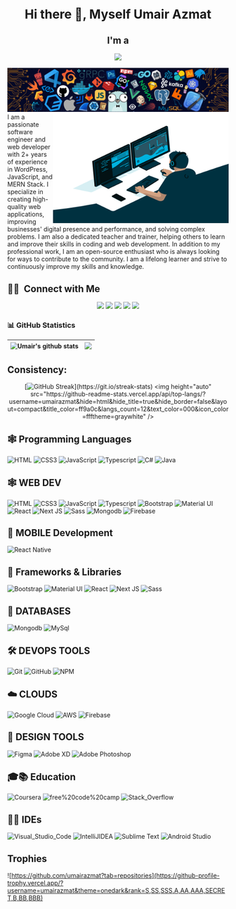 <h1 align="center">Hi there 👋, Myself Umair Azmat</h1>


<h2 align="center">I'm a</h2>

<p align="center">
  <img src="https://readme-typing-svg.demolab.com/?lines=Freelancer;Coding Maniac;Software-Engineer;WordPress Developer;Full Stack Developer;Always%20learning%20new%20things&font=Fira%20Code&center=true&width=440&height=45&color=#bfcfde&vCenter=true&size=22&pause=1000">
</p>

<img src="/Header.png" >

<div  >
<img align="right" alt="GIF" src="/Coder.gif"   width="400px" height="250px"  />
I am a passionate software engineer and web developer with 2+ years of experience in WordPress, JavaScript, and MERN Stack. I specialize in creating high-quality web applications, improving businesses' digital presence and performance, and solving complex problems. I am also a dedicated teacher and trainer, helping others to learn and improve their skills in coding and web development. In addition to my professional work, I am an open-source enthusiast who is always looking for ways to contribute to the community. I am a lifelong learner and strive to continuously improve my skills and knowledge.
</div>

## 🤝🏻 &nbsp;Connect with Me
<div align="center" >
<a target="_blank" href="https://www.linkedin.com/in/umairazmat/"><img src="https://img.shields.io/badge/-devumair-0077B5?style=flat&logo=Linkedin&logoColor=white"/></a>
<a target="_blank" href="mailto:devumair260@gmail.com"><img src="https://img.shields.io/badge/-devumair260@gmail.com-D14836?style=flat&logo=Gmail&logoColor=white"/></a>
<a target="_blank" href="https://join.skype.com/invite/wX0rMaj2bGyZ"><img src="https://img.shields.io/badge/-devumair-00AFF0?style=flat&logo=Skype&logoColor=white"/></a>
<a target="_blank" href="https://umairazmat.me/"><img src="https://img.shields.io/badge/-devumair-000000?style=flat&logo=About.me&logoColor=white"/></a>
<a target="_blank" href="https://www.buymeacoffee.com/devumair26o"><img src="https://img.shields.io/badge/Buy_Me_A_Coffee-FFDD00?style==flat&logo=buy-me-a-coffee&logoColor=black"/>
 </a>
</div>



### 📊 GitHub  Statistics 
<div align="center">

| <img align="center" src="https://github-readme-stats.vercel.app/api?username=umairazmat&show_icons=true&include_all_commits=true&hide_border=true&title_color=796ef9&icon_color=ff9a0c&bg_color=fedada" alt="Umair's github stats" /> | <img align="center" src="https://github-readme-stats.vercel.app/api/top-langs/?username=umairazmat&hide=batchfile&layout=compact&title_color=ff9a0c&bg_color=c6e6f9&hide_border=true" />|
| ------------- | ------------- |
  </div>


## Consistency:
<div align="center">

 
[![GitHub Streak](https://github-readme-streak-stats.herokuapp.com/?user=umairazmat&theme=highcontrast&layout=compa")](https://git.io/streak-stats)
<img  height="auto" src="https://github-readme-stats.vercel.app/api/top-langs/?username=umairazmat&hide=html&hide_title=true&hide_border=false&layout=compact&title_color=ff9a0c&langs_count=12&text_color=000&icon_color=ffftheme=graywhite" />

  </div>
<!-- Trpophies -->


<!-- Tools -->

## 🕸️ **Programming Languages**

![HTML](https://img.shields.io/badge/HTML5-E34F26?style=for-the-badge&logo=html5&logoColor=white "HTML")
![CSS3](https://img.shields.io/badge/CSS3-1572B6?style=for-the-badge&logo=css3&logoColor=white "CSS")
![JavaScript](https://img.shields.io/badge/JavaScript-F7DF1E?style=for-the-badge&logo=javascript&logoColor=black "JavaScript")
![Typescript](https://img.shields.io/badge/TypeScript-007ACC?style=for-the-badge&logo=typescript&logoColor=white "Typescript")
![C#](https://img.shields.io/badge/c%23-%23239120.svg?style=for-the-badge&logo=c-sharp&logoColor=white "C#")
![Java](https://img.shields.io/badge/Java-F7DF1E?style=for-the-badge&logo=java&logoColor=black "Java")


## 🕸️ **WEB DEV**

![HTML](https://img.shields.io/badge/HTML5-E34F26?style=for-the-badge&logo=html5&logoColor=white "HTML")
![CSS3](https://img.shields.io/badge/CSS3-1572B6?style=for-the-badge&logo=css3&logoColor=white "CSS")
![JavaScript](https://img.shields.io/badge/JavaScript-F7DF1E?style=for-the-badge&logo=javascript&logoColor=black "JavaScript")
![Typescript](https://img.shields.io/badge/TypeScript-007ACC?style=for-the-badge&logo=typescript&logoColor=white "Typescript")
![Bootstrap](https://img.shields.io/badge/Bootstrap-430098?style=for-the-badge&logo=bootstrap&logoColor=white) 
![Material UI](https://img.shields.io/badge/Material--UI-%230081CB.svg?style=for-the-badge&logo=mui&logoColor=white "Material UI")
![React](https://img.shields.io/badge/React-20232A?style=for-the-badge&logo=react&logoColor=61DAFB "React")
![Next JS](https://img.shields.io/badge/Next-black?style=for-the-badge&logo=next.js&logoColor=white "Next.js")
![Sass](https://img.shields.io/badge/Sass-CC6699?style=for-the-badge&logo=sass&logoColor=white "SASS")
![Mongodb](https://img.shields.io/badge/MongoDB-4EA94B?style=for-the-badge&logo=mongodb&logoColor=white "Mongodb")
![Firebase](https://img.shields.io/badge/firebase-%23039BE5.svg?style=for-the-badge&logo=firebase "Firebase")


## 📱 **MOBILE Development**

![React Native](https://img.shields.io/badge/React_Native-20232A?style=for-the-badge&logo=react&logoColor=61DAFB "React Native")

##  🧰 Frameworks & Libraries
![Bootstrap](https://img.shields.io/badge/Bootstrap-430098?style=for-the-badge&logo=bootstrap&logoColor=white) 
![Material UI](https://img.shields.io/badge/Material--UI-%230081CB.svg?style=for-the-badge&logo=mui&logoColor=white "Material UI")
![React](https://img.shields.io/badge/React-20232A?style=for-the-badge&logo=react&logoColor=61DAFB "React")
![Next JS](https://img.shields.io/badge/Next-black?style=for-the-badge&logo=next.js&logoColor=white "Next.js")
![Sass](https://img.shields.io/badge/Sass-CC6699?style=for-the-badge&logo=sass&logoColor=white "SASS")

## 📅 **DATABASES**

![Mongodb](https://img.shields.io/badge/MongoDB-4EA94B?style=for-the-badge&logo=mongodb&logoColor=white "Mongodb")
![MySql](https://img.shields.io/badge/MySQL-00000F?style=for-the-badge&logo=mysql&logoColor=white "MySql")

## 🛠️ **DEVOPS TOOLS**

![Git](https://img.shields.io/badge/git-%23F05033.svg?style=for-the-badge&logo=git&logoColor=white "Git")
![GitHub](https://img.shields.io/badge/github-%23121011.svg?style=for-the-badge&logo=github&logoColor=white "GitHub")
![NPM](https://img.shields.io/badge/NPM-%23000000.svg?style=for-the-badge&logo=npm&logoColor=white "Npm")

## ☁️ **CLOUDS**

![Google Cloud](https://img.shields.io/badge/GoogleCloud-%234285F4.svg?style=for-the-badge&logo=google-cloud&logoColor=white "Google Cloud")
![AWS](https://img.shields.io/badge/Amazon-_AWS-FF9900?style=for-the-badge&logo=amazon-aws&logoColor=white "AWS")
![Firebase](https://img.shields.io/badge/firebase-%23039BE5.svg?style=for-the-badge&logo=firebase "Firebase")


## 🍧 **DESIGN TOOLS**

![Figma](https://img.shields.io/badge/figma-%23F24E1E.svg?style=for-the-badge&logo=figma&logoColor=white "Figma")
![Adobe XD](https://img.shields.io/badge/Adobe%20XD-470137?style=for-the-badge&logo=Adobe%20XD&logoColor=#FF61F6 "XD")
![Adobe Photoshop](https://img.shields.io/badge/adobe%20photoshop-%2331A8FF.svg?style=for-the-badge&logo=adobe%20photoshop&logoColor=white)

## 🎓📚 **Education**

![Coursera](https://img.shields.io/badge/Coursera-0056D2?style=for-the-badge&logo=Coursera&logoColor=white) 
![free%20code%20camp](https://img.shields.io/badge/free%20code%20camp-27273D?style=for-the-badge&logo=freecodecamp&logoColor=white) 
![Stack_Overflow](https://img.shields.io/badge/Stack_Overflow-FE7A16?style=for-the-badge&logo=stack-overflow&logoColor=white) 

## 👩‍💻 IDEs
![Visual_Studio_Code](https://img.shields.io/badge/Visual_Studio_Code-0078D4?style=for-the-badge&logo=visual%20studio%20code&logoColor=white) 
![IntelliJIDEA](https://img.shields.io/badge/IntelliJIDEA-000000.svg?style=for-the-badge&logo=intellij-idea&logoColor=white) 
![Sublime Text](https://img.shields.io/badge/sublime_text-%23575757.svg?style=for-the-badge&logo=sublime-text&logoColor=important "Sublime Text")
![Android Studio](https://img.shields.io/badge/Android%20Studio-3DDC84.svg?style=for-the-badge&logo=android-studio&logoColor=white)

## Trophies
![https://github.com/umairazmat?tab=repositories](https://github-profile-trophy.vercel.app/?username=umairazmat&theme=onedark&rank=S,SS,SSS,A,AA,AAA,SECRET,B,BB,BBB)

<br />
<!-- 
<a href="https://github.com/umairazmat/github-readme-stats">
  <img align="center" src="https://github-readme-stats.vercel.app/api/pin/?username=umairazmat&repo=github-readme-stats" />
</a>
<a href="https://github.com/umairazmat/convoychat">
  <img align="center" src="https://github-readme-stats.vercel.app/api/pin/?username=umairazmat&repo=convoychat" />
</a>

 -->

